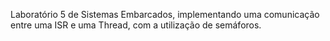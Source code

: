 Laboratório 5 de Sistemas Embarcados, implementando uma comunicação entre uma ISR e uma Thread, com a utilização de semáforos.
